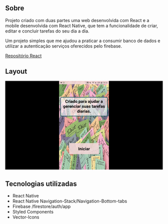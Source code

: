 ## Sobre
Projeto criado com duas partes uma web desenvolvida com React e a mobile desenvolvida com React Native, que tem a funcionalidade de criar, editar e concluir tarefas do seu dia a dia.

Um projeto simples que me ajudou a praticar a consumir banco de dados e utilizar a autenticação serviços oferecidos pelo firebase.

[Repositório React](https://github.com/wagnerSfarias/to-do-list-React)

## Layout 

![apresentacao](https://github.com/wagnerSfarias/to-do-list-RN/blob/main/src/assets/ezgif.com-gif-maker.gif?raw=true) 


## Tecnologias utilizadas 
- React Native
- React Native Navigation-Stack/Navigation-Bottom-tabs
- Firebase /firestore/auth/app
- Styled Components
- Vector-Icons


